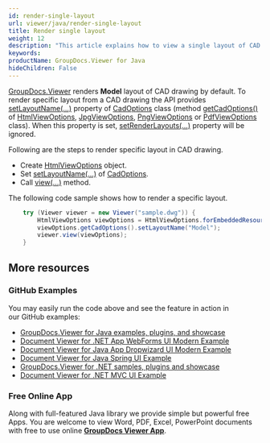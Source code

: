 ```yaml
---
id: render-single-layout
url: viewer/java/render-single-layout
title: Render single layout
weight: 12
description: "This article explains how to view a single layout of CAD drawing with GroupDocs.Viewer within your Java applications."
keywords: 
productName: GroupDocs.Viewer for Java
hideChildren: False
---
```

[GroupDocs.Viewer](https://products.groupdocs.com/viewer) renders **Model** layout of CAD drawing by default. To render specific layout from a CAD drawing the API provides [setLayoutName(...)](https://apireference.groupdocs.com/viewer/java/com.groupdocs.viewer.options/CadOptions#setLayoutName(java.lang.String)) property of [CadOptions](https://apireference.groupdocs.com/viewer/java/com.groupdocs.viewer.options/CadOptions) class (method [getCadOptions()](https://apireference.groupdocs.com/viewer/java/com.groupdocs.viewer.options/BaseViewOptions#getCadOptions()) of [HtmlViewOptions](https://apireference.groupdocs.com/viewer/java/com.groupdocs.viewer.options/HtmlViewOptions), [JpgViewOptions](https://apireference.groupdocs.com/viewer/java/com.groupdocs.viewer.options/JpgViewOptions), [PngViewOptions](https://apireference.groupdocs.com/viewer/java/com.groupdocs.viewer.options/PngViewOptions) or [PdfViewOptions](https://apireference.groupdocs.com/viewer/java/com.groupdocs.viewer.options/PdfViewOptions) class). When this property is set, [setRenderLayouts(...)](https://apireference.groupdocs.com/viewer/java/com.groupdocs.viewer.options/CadOptions#setRenderLayouts(boolean)) property will be ignored.

Following are the steps to render specific layout in CAD drawing.

*   Create [HtmlViewOptions](https://apireference.groupdocs.com/viewer/java/com.groupdocs.viewer.options/HtmlViewOptions) object.
*   Set [setLayoutName(...)](https://apireference.groupdocs.com/viewer/java/com.groupdocs.viewer.options/CadOptions#setLayoutName(java.lang.String)) of [CadOptions](https://apireference.groupdocs.com/viewer/java/com.groupdocs.viewer.options/CadOptions). 
*   Call [view(...)](https://apireference.groupdocs.com/viewer/java/com.groupdocs.viewer/Viewer#view(com.groupdocs.viewer.options.ViewOptions)) method.

The following code sample shows how to render a specific layout.

```java
    try (Viewer viewer = new Viewer("sample.dwg")) {
        HtmlViewOptions viewOptions = HtmlViewOptions.forEmbeddedResources();
        viewOptions.getCadOptions().setLayoutName("Model");
        viewer.view(viewOptions);
    }
```

## More resources
### GitHub Examples
You may easily run the code above and see the feature in action in our GitHub examples:
*   [GroupDocs.Viewer for Java examples, plugins, and showcase](https://github.com/groupdocs-viewer/GroupDocs.Viewer-for-Java)
*   [Document Viewer for .NET App WebForms UI Modern Example](https://github.com/groupdocs-viewer/GroupDocs.Viewer-for-.NET-WebForms)    
*   [Document Viewer for Java App Dropwizard UI Modern Example](https://github.com/groupdocs-viewer/GroupDocs.Viewer-for-Java-Dropwizard)    
*   [Document Viewer for Java Spring UI Example](https://github.com/groupdocs-viewer/GroupDocs.Viewer-for-Java-Spring)
*   [GroupDocs.Viewer for .NET samples, plugins and showcase](https://github.com/groupdocs-viewer/GroupDocs.Viewer-for-.NET)
*   [Document Viewer for .NET MVC UI Example](https://github.com/groupdocs-viewer/GroupDocs.Viewer-for-Java-MVC)     

### Free Online App
Along with full-featured Java library we provide simple but powerful free Apps.
You are welcome to view Word, PDF, Excel, PowerPoint documents with free to use online **[GroupDocs Viewer App](https://products.groupdocs.app/viewer)**.
